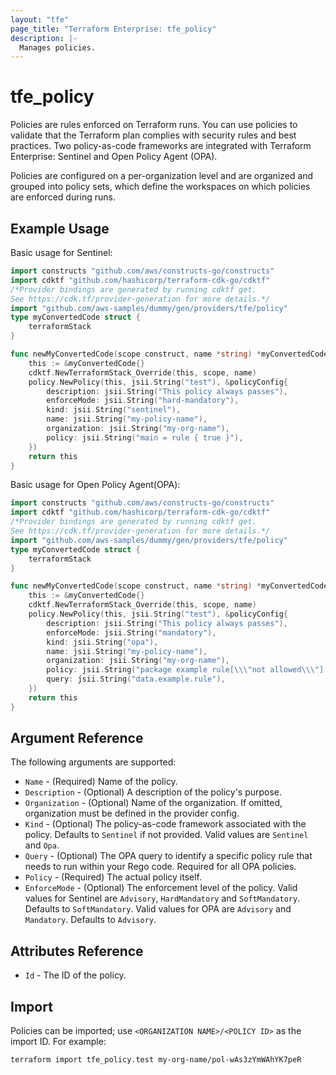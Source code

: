 ```yaml
---
layout: "tfe"
page_title: "Terraform Enterprise: tfe_policy"
description: |-
  Manages policies.
---
```


# tfe_policy

Policies are rules enforced on Terraform runs. You can use policies to validate that the Terraform plan complies with security rules and best practices.
Two policy-as-code frameworks are integrated with Terraform Enterprise: Sentinel and Open Policy Agent (OPA).

Policies are configured on a per-organization level and are organized and
grouped into policy sets, which define the workspaces on which policies are
enforced during runs.


## Example Usage

Basic usage for Sentinel:

```go
import constructs "github.com/aws/constructs-go/constructs"
import cdktf "github.com/hashicorp/terraform-cdk-go/cdktf"
/*Provider bindings are generated by running cdktf get.
See https://cdk.tf/provider-generation for more details.*/
import "github.com/aws-samples/dummy/gen/providers/tfe/policy"
type myConvertedCode struct {
	terraformStack
}

func newMyConvertedCode(scope construct, name *string) *myConvertedCode {
	this := &myConvertedCode{}
	cdktf.NewTerraformStack_Override(this, scope, name)
	policy.NewPolicy(this, jsii.String("test"), &policyConfig{
		description: jsii.String("This policy always passes"),
		enforceMode: jsii.String("hard-mandatory"),
		kind: jsii.String("sentinel"),
		name: jsii.String("my-policy-name"),
		organization: jsii.String("my-org-name"),
		policy: jsii.String("main = rule { true }"),
	})
	return this
}
```

Basic usage for Open Policy Agent(OPA):

```go
import constructs "github.com/aws/constructs-go/constructs"
import cdktf "github.com/hashicorp/terraform-cdk-go/cdktf"
/*Provider bindings are generated by running cdktf get.
See https://cdk.tf/provider-generation for more details.*/
import "github.com/aws-samples/dummy/gen/providers/tfe/policy"
type myConvertedCode struct {
	terraformStack
}

func newMyConvertedCode(scope construct, name *string) *myConvertedCode {
	this := &myConvertedCode{}
	cdktf.NewTerraformStack_Override(this, scope, name)
	policy.NewPolicy(this, jsii.String("test"), &policyConfig{
		description: jsii.String("This policy always passes"),
		enforceMode: jsii.String("mandatory"),
		kind: jsii.String("opa"),
		name: jsii.String("my-policy-name"),
		organization: jsii.String("my-org-name"),
		policy: jsii.String("package example rule[\\\"not allowed\\\"] { false }"),
		query: jsii.String("data.example.rule"),
	})
	return this
}
```

## Argument Reference

The following arguments are supported:

* `Name` - (Required) Name of the policy.
* `Description` - (Optional) A description of the policy's purpose.
* `Organization` - (Optional) Name of the organization. If omitted, organization must be defined in the provider config.
* `Kind` - (Optional) The policy-as-code framework associated with the policy.
   Defaults to `Sentinel` if not provided. Valid values are `Sentinel` and `Opa`.
* `Query` - (Optional) The OPA query to identify a specific policy rule that
   needs to run within your Rego code. Required for all OPA policies.
* `Policy` - (Required) The actual policy itself.
* `EnforceMode` - (Optional) The enforcement level of the policy. Valid
  values for Sentinel are `Advisory`, `HardMandatory` and `SoftMandatory`. Defaults
  to `SoftMandatory`. Valid values for OPA are `Advisory` and `Mandatory`. Defaults
  to `Advisory`.

## Attributes Reference

* `Id` - The ID of the policy.

## Import

Policies can be imported; use `<ORGANIZATION NAME>/<POLICY ID>` as the
import ID. For example:

```shell
terraform import tfe_policy.test my-org-name/pol-wAs3zYmWAhYK7peR
```

<!-- cache-key: cdktf-0.17.0-pre.15 input-4e8f4f5ed088f5c33fbf8a7f4f936d7ead065966966016c8c512cc7b99e8b6cf -->
